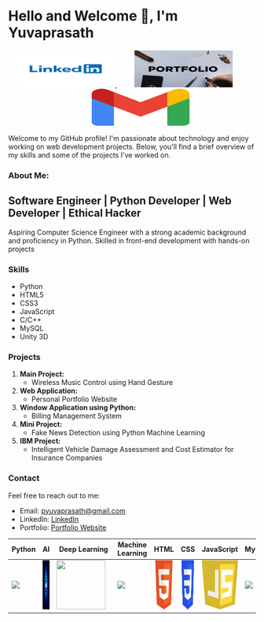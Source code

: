 
# Hello and Welcome 👋, I'm Yuvaprasath 

<p align="center">
  <a href="https://www.linkedin.com/in/yuvaprasath-p-a53478251/">
    <img src="https://github.com/Yuvaprasath-P/About_Yuva/blob/main/img/linkedin.jpg" alt="LinkedIn" width="200" height="75">
  </a>&nbsp;&nbsp;&nbsp;&nbsp;&nbsp;&nbsp;&nbsp;&nbsp;
  <a href="https://bit.ly/Yuva">
    <img src="https://github.com/Yuvaprasath-P/About_Yuva/blob/main/img/pf.jpg" alt="Portfolio" width="200" height="75" style="margin-right: 30px;">
  </a>&nbsp;&nbsp;&nbsp;&nbsp;&nbsp;&nbsp;&nbsp;&nbsp;
  <a href="mailto: pyuvaprasath@gmail.com">
    <img src="https://github.com/Yuvaprasath-P/About_Yuva/blob/main/img/Gmail.png" alt="email" width="200" height="75">
  </a>
</p>

Welcome to my GitHub profile! I'm passionate about technology and enjoy working on web development projects. Below, you'll find a brief overview of my skills and some of the projects I've worked on.

### About Me:
## Software Engineer | Python Developer | Web Developer | Ethical Hacker

Aspiring Computer Science Engineer with a strong academic background and proficiency in Python. Skilled in front-end development with hands-on projects

### Skills

- Python
- HTML5
- CSS3
- JavaScript
- C/C++
- MySQL
- Unity 3D

### Projects

1. **Main Project:**
   - Wireless Music Control using Hand Gesture
2. **Web Application:**
   - Personal Portfolio Website
3. **Window Application using Python:**
   - Billing Management System
4. **Mini Project:**
   - Fake News Detection using Python Machine Learning
5. **IBM Project:**
   - Intelligent Vehicle Damage Assessment and Cost Estimator for Insurance Companies

### Contact

Feel free to reach out to me:

- Email: pyuvaprasath@gmail.com
- LinkedIn: [LinkedIn](https://www.linkedin.com/in/yuvaprasath-p-a53478251/)
- Portfolio: [Portfolio Website](https://bit.ly/Yuva)

| Python | AI | Deep Learning | Machine Learning | HTML | CSS | JavaScript | MySQL | Databases |
|--------|----|----------------|-------------------|------|-----|------------|-------|-----------|
| <img src="img/python-logo.png" style="margin-right: 10px;"> | <img src="img/ai.jpg" style="margin-right: 10px;" width="100" height="100"> | <img src="images/deep-learning-logo.png" style="margin-right: 10px;" width="100" height="100"> | <img src="images/ml-logo.png" style="margin-right: 10px;"> | <img src="img/HTML5.png" style="margin-right: 10px;" width="100" height="100"> | <img src="img/CSS3.png" style="margin-right: 10px;" width="100" height="100"> | <img src="img/JS.png" style="margin-right: 10px;" width="100" height="100"> | <img src="images/mysql-logo.png" style="margin-right: 10px;"> | <img src="images/database-logo.png" style="margin-right: 10px;"> |

